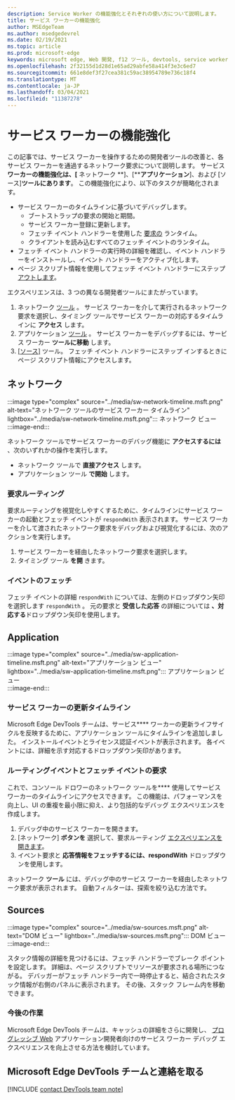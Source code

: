 ```yaml
---
description: Service Worker の機能強化とそれぞれの使い方について説明します。
title: サービス ワーカーの機能強化
author: MSEdgeTeam
ms.author: msedgedevrel
ms.date: 02/19/2021
ms.topic: article
ms.prod: microsoft-edge
keywords: microsoft edge, Web 開発, f12 ツール, devtools, service worker, PWA
ms.openlocfilehash: 2f32155d1d28d1e65ad29abfe58a414f3e3c6ed7
ms.sourcegitcommit: 661e8def3f27cea381c59ac38954789e736c18f4
ms.translationtype: MT
ms.contentlocale: ja-JP
ms.lasthandoff: 03/04/2021
ms.locfileid: "11387278"
---
```

# <a name="service-worker-improvements"></a>サービス ワーカーの機能強化  

この記事では、サービス ワーカーを操作するための開発者ツールの改善[][MdnServiceWorkerApi]と、各サービス ワーカーを通過するネットワーク要求について説明します。  サービス**ワーカーの機能強化は、[** ネットワーク **]、[****アプリケーション**]、および [ソース]**ツールにあります**。  この機能強化により、以下のタスクが簡略化されます。  

*   サービス ワーカーのタイムラインに基づいてデバッグします。  
    *   ブートストラップの要求の開始と期間。  
    *   サービス ワーカー登録に更新します。  
    *   フェッチ イベント ハンドラーを使用した [要求の][MdnFetchEvent] ランタイム。  
    *   クライアントを読み込むすべてのフェッチ イベントのランタイム。  
*   フェッチ イベント ハンドラーの実行時の詳細を確認し、イベント ハンドラーをインストールし、イベント ハンドラーをアクティブ化します。  
*   ページ スクリプト情報を使用してフェッチ イベント ハンドラーにステップ [アウトします](#sources)。  
    
エクスペリエンスは、3 つの異なる開発者ツールにまたがっています。  

1.  ネットワーク [ツール](#network) 。  サービス ワーカーを介して実行されるネットワーク要求を選択し、タイミング ツールでサービス ワーカーの対応するタイムラインに **アクセス** します。  
1.  アプリケーション [ツール](#application) 。  サービス ワーカーをデバッグするには、サービス ワーカー **ツールに移動** します。  
1.  [ [ソース]](#sources) ツール。  フェッチ イベント ハンドラーにステップ インするときにページ スクリプト情報にアクセスします。  
    
## <a name="network"></a>ネットワーク  

:::image type="complex" source="../media/sw-network-timeline.msft.png" alt-text="ネットワーク ツールのサービス ワーカー タイムライン" lightbox="../media/sw-network-timeline.msft.png":::
   ネットワーク ビュー  
:::image-end:::  

ネットワーク ツールでサービス ワーカーのデバッグ機能に **アクセスするには** 、次のいずれかの操作を実行します。  

*   ネットワーク ツールで **直接アクセス** します。  
*   アプリケーション ツール **で開始** します。  
    
### <a name="request-routing"></a>要求ルーティング  

要求ルーティングを視覚化しやすくするために、タイムラインにサービス ワーカーの起動とフェッチ イベントが `respondWith` 表示されます。  サービス ワーカーを介して渡されたネットワーク要求をデバッグおよび視覚化するには、次のアクションを実行します。  

1.  サービス ワーカーを経由したネットワーク要求を選択します。  
1.  タイミング ツール **を開** きます。  
    
### <a name="fetch-events"></a>イベントのフェッチ  

フェッチ イベントの詳細 `respondWith` については、左側のドロップダウン矢印を選択します `respondWith` 。  元の要求と **受信した応答** の詳細については **、対応する**ドロップダウン矢印を使用します。  

## <a name="application"></a>Application  

:::image type="complex" source="../media/sw-application-timeline.msft.png" alt-text="アプリケーション ビュー" lightbox="../media/sw-application-timeline.msft.png":::
   アプリケーション ビュー  
:::image-end:::  

### <a name="service-worker-update-timeline"></a>サービス ワーカーの更新タイムライン  

Microsoft Edge DevTools チームは、サービス**** ワーカーの更新ライフサイクルを反映するために、アプリケーション ツールにタイムラインを追加しました。  インストールイベントとライセンス認証イベントが表示されます。  各イベントには、詳細を示す対応するドロップダウン矢印があります。  

### <a name="request-routing-and-fetch-events"></a>ルーティングイベントとフェッチ イベントの要求  

これで、コンソール ドロワーのネットワーク ツールを**** 使用してサービス ワーカーのタイムラインにアクセスできます。  この機能は、パフォーマンスを向上し、UI の重複を最小限に抑え、より包括的なデバッグ エクスペリエンスを作成します。  

1.  デバッグ中のサービス ワーカーを開きます。  
1.  [ネットワーク] **ボタンを** 選択して、要求ルーティング [エクスペリエンスを開きます](#network)。  
1.  イベント要求と **応答情報をフェッチするには、respondWith** ドロップダウンを使用します。  

ネットワーク **ツール** には、デバッグ中のサービス ワーカーを経由したネットワーク要求が表示されます。  自動フィルターは、探索を絞り込む方法です。

## <a name="sources"></a>Sources  

:::image type="complex" source="../media/sw-sources.msft.png" alt-text="DOM ビュー" lightbox="../media/sw-sources.msft.png":::
   DOM ビュー  
:::image-end:::  

スタック情報の詳細を見つけるには、フェッチ ハンドラーでブレーク ポイントを設定します。  詳細は、ページ スクリプトでリソースが要求される場所につながる。  デバッガーがフェッチ ハンドラー内で一時停止すると、結合されたスタック情報が右側のパネルに表示されます。  その後、スタック フレーム内を移動できます。  

### <a name="future-work"></a>今後の作業  

Microsoft Edge DevTools チームは、キャッシュの詳細をさらに開発し、 [プログレッシブ Web][MdnProgressiveWebApps] アプリケーション開発者向けのサービス ワーカー デバッグ エクスペリエンスを向上させる方法を検討しています。  

## <a name="getting-in-touch-with-the-microsoft-edge-devtools-team"></a>Microsoft Edge DevTools チームと連絡を取る  

[!INCLUDE [contact DevTools team note](../includes/contact-devtools-team-note.md)]  

<!-- links -->  

[MdnFetchEvent]: https://developer.mozilla.org/docs/Web/API/FetchEvent "FetchEvent |MDN"  
[MdnProgressiveWebApps]: https://developer.mozilla.org/docs/Web/Progressive_web_apps "プログレッシブ Web アプリ (PWAs) |MDN"  
[MdnServiceWorkerApi]: https://developer.mozilla.org/docs/Web/API/Service_Worker_API "Service Worker API |MDN"  
